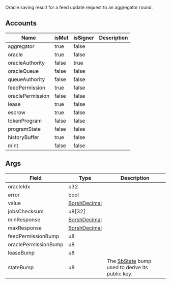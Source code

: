 Oracle saving result for a feed update request to an aggregator round.

## Accounts

| Name             | isMut | isSigner | Description |
| ---------------- | ----- | -------- | ----------- |
| aggregator       | true  | false    |             |
| oracle           | true  | false    |             |
| oracleAuthority  | false | true     |             |
| oracleQueue      | false | false    |             |
| queueAuthority   | false | false    |             |
| feedPermission   | true  | false    |             |
| oraclePermission | false | false    |             |
| lease            | true  | false    |             |
| escrow           | true  | false    |             |
| tokenProgram     | false | false    |             |
| programState     | false | false    |             |
| historyBuffer    | true  | false    |             |
| mint             | false | false    |             |

## Args

| Field                | Type                                    | Description                                                              |
| -------------------- | --------------------------------------- | ------------------------------------------------------------------------ |
| oracleIdx            | u32                                     |                                                                          |
| error                | bool                                    |                                                                          |
| value                | [BorshDecimal](/idl/types/BorshDecimal) |                                                                          |
| jobsChecksum         | u8[32]                                  |                                                                          |
| minResponse          | [BorshDecimal](/idl/types/BorshDecimal) |                                                                          |
| maxResponse          | [BorshDecimal](/idl/types/BorshDecimal) |                                                                          |
| feedPermissionBump   | u8                                      |                                                                          |
| oraclePermissionBump | u8                                      |                                                                          |
| leaseBump            | u8                                      |                                                                          |
| stateBump            | u8                                      | The [SbState](/idl/accounts/SbState) bump used to derive its public key. |
